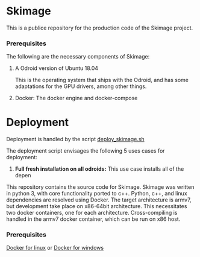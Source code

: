 # Skimage

This is a publice repository for the production code of the Skimage project. 

### Prerequisites 
The following are the necessary components of Skimage:

1. A Odroid version of Ubuntu 18.04
   
    This is the operating system that ships with the Odroid, and has some adaptations for the GPU drivers, among other things.

 2. Docker: The docker engine and docker-compose


# Deployment

Deployment is handled by the script [deploy_skimage.sh](deploy_skimage.sh)

The deployment script envisages the following 5 uses cases for deployment:
1. **Full fresh installation on all odroids:**
   This use case installs all of the depen

This repository contains the source code for Skimage. Skimage was written in python 3, with core functionality ported to c++. Python, c++, and linux dependencies are resolved using Docker. The target architecture is armv7, but development take place on x86-64bit architecture. This necessitates two docker containers, one for each architecture. Cross-compiling is handled in the armv7 docker container, which can be run on x86 host.

### Prerequisites

[Docker for linux](https://docs.docker.com/install/linux/docker-ce/ubuntu/)
or
[Docker for windows](https://docs.docker.com/docker-for-windows/install/)


